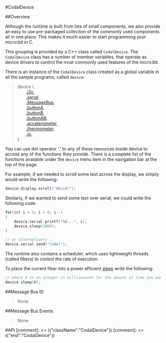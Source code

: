 #CodalDevice

##Overview

Although the runtime is built from lots of small components, we also provide an easy to use pre-packaged collection of the commonly used components
all in one place. This makes it much easier to start programming your micro:bit in C.

This grouping is provided by a C++ class called `CodalDevice`.  The `CodalDevice` class has a number of
member variables, that operate as device drivers to control the most commonly used features of the micro:bit.

There is an instance of the `CodalDevice` class created as a global variable in all the sample programs, called `device`:

>    device {<br/>
>    &emsp;&emsp;[.i2c](device/i2c.md),<br/>
>    &emsp;&emsp;[.serial](device/serial.md),<br/>
>    &emsp;&emsp;[.MessageBus](device/messageBus.md),<br/>
>    &emsp;&emsp;[.buttonA](device/button.md),<br/>
>    &emsp;&emsp;[.buttonB](device/button.md),<br/>
>    &emsp;&emsp;[.buttonAB](device/button.md),<br/>
>    &emsp;&emsp;[.accelerometer](device/accelerometer.md),<br/>
>    &emsp;&emsp;[.thermometer](device/thermometer.md),<br/>
>    &emsp;&emsp;[.io](device/io.md),<br/>
>    }

You can use dot operator '.' to any of these resources inside device to access any of the functions they provide. There is a complete list of the
functions available under the `device` menu item in the navigation bar at the top of the page.

For example, if we needed to scroll some text across the display, we simply would write the following:

```cpp
device.display.scroll("HELLO!");
```

Similarly, if we wanted to send some text over serial, we could write the following
code:

```cpp
for(int i = 3; i > 0; i--)
{
    device.serial.printf("%d...", i);
    device.sleep(1000);
}

// or alternatively...
device.serial.send("Code!");
```

The runtime also contains a scheduler, which uses lightweight threads (called fibers)
to control the rate of execution.

To place the current fiber into a power efficient <a href="#sleep">sleep</a> write the following:
```cpp
// where X is an integer in milliseconds for the amount of time you would like to sleep for.
device.sleep(X);
```

##Message Bus ID

> None

##Message Bus Events

> None

#API
[comment]: <> ({"className":"CodalDevice"})
[comment]: <> ({"end":"CodalDevice"})
